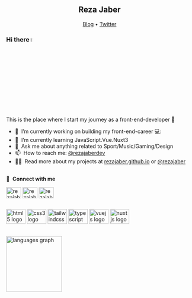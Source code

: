 <h2 align="center">Reza Jaber</h2>
<p align="center">
  <a href="https://rezajaber.dev">Blog</a> •
  <a href="https://twitter.com/rezajaberdev">Twitter</a>
</p>

### Hi there <a href="https://www.rezjaber.dev/"><img src="https://media.giphy.com/media/hvRJCLFzcasrR4ia7z/giphy.gif" width="5%"></a>
This is the place where I start my journey as a front-end-developer 🥇

- 🔭 &nbsp;I’m currently working on building my front-end-career 💻:
- 🌱 &nbsp;I’m currently learning JavaScript.Vue.Nuxt3
- 💬 &nbsp;Ask me about anything related to Sport/Music/Gaming/Design
- 📫 &nbsp;How to reach me: [@rezajaberdev](https://twitter.com/rezajaberdev)</a>
- 👨‍💻 &nbsp;Read more about my projects at [rezajaber.github.io](https://github.com/rezajaber/rezajaber.github.io) or [@rezajaber](https://www.frontendmentor.io/profile/rezajaber/solutions)

<h2></h2>

🔗 &nbsp;**Connect with me**
<p align="left">
<a href="https://twitter.com/rezajaberdev" target="blank"><img align="center" src="https://raw.githubusercontent.com/rahuldkjain/github-profile-readme-generator/master/src/images/icons/Social/twitter.svg" alt="rezajaber" height="30" width="40" /></a>
<a href="https://www.linkedin.com/in/reza-jaber-583b511ba/" target="blank"><img align="center" src="https://raw.githubusercontent.com/rahuldkjain/github-profile-readme-generator/master/src/images/icons/Social/linked-in-alt.svg" alt="rezajaber" height="30" width="40" /></a>
<a href="https://www.instagram.com/tape.reza/" target="blank"><img align="center" src="https://raw.githubusercontent.com/rahuldkjain/github-profile-readme-generator/master/src/images/icons/Social/instagram.svg" alt="rezajaber" height="30" width="40" /></a>
<!---
rezajaber/rezajaber is a ✨ special ✨ repository because its `README.md` (this file) appears on your GitHub profile.
You can click the Preview link to take a look at your changes.
--->
  
 <h2></h2>
  
 ###

<div align="left">
  <img src="https://cdn.jsdelivr.net/gh/devicons/devicon/icons/html5/html5-original.svg" height="40" width="52" alt="html5 logo"  />
  <img src="https://cdn.jsdelivr.net/gh/devicons/devicon/icons/css3/css3-original.svg" height="40" width="52" alt="css3 logo"  />
  <img src="https://cdn.jsdelivr.net/gh/devicons/devicon/icons/tailwindcss/tailwindcss-original-wordmark.svg" height="40" width="52" alt="tailwindcss logo"  />
  <img src="https://cdn.jsdelivr.net/gh/devicons/devicon/icons/typescript/typescript-original.svg" height="40" width="52" alt="typescript logo"  />
  <img src="https://cdn.jsdelivr.net/gh/devicons/devicon/icons/vuejs/vuejs-original.svg" height="40" width="52" alt="vuejs logo"  />
  <img src="https://cdn.jsdelivr.net/gh/devicons/devicon/icons/nuxtjs/nuxtjs-original.svg" height="40" width="52" alt="nuxtjs logo"  />
</div>

###

<h2></h2>
 
<div align="left">
  <img src="https://github-readme-stats.vercel.app/api/top-langs?username=rezajaber&locale=en&hide_title=false&layout=compact&card_width=320&langs_count=5&theme=dracula&hide_border=false&order=2" height="150" alt="languages graph"  />
</div>

###

